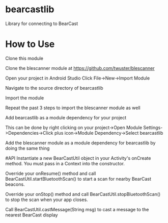 # bearcastlib
Library for connecting to BearCast

# How to Use
Clone this module

Clone the blescanner module at https://github.com/twuster/blescanner

Open your project in Android Studio
Click File->New->Import Module

Navigate to the source directory of bearcastlib

Import the module

Repeat the past 3 steps to import the blescanner module as well

Add bearcastlib as a module dependency for your project

This can be done by right clicking on your project->Open Module Settings->Dependencies->Click plus icon->Module Dependency->Select bearcastlib

Add the blescanner module as a module dependency for bearcastlib by doing the same thing

#API
Instantiate a new BearCastUtil object in your Activity's onCreate method. You must pass in a Context into the constructor.

Override your onResume() method and call BearCastUtil.startBluetoothScan() to start a scan for nearby BearCast beacons.

Override your onStop() method and call BearCastUtil.stopBluetoothScan() to stop the scan when your app closes.

Call BearCastUtil.castMessage(String msg) to cast a message to the nearest BearCast display 

